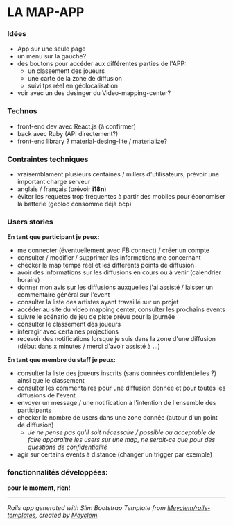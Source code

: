 # LA MAP-APP
### Idées
- App sur une seule page
- un menu sur la gauche?
- des boutons pour accéder aux différentes parties de l'APP:
  - un classement des joueurs
  - une carte de la zone de diffusion
  - suivi tps réel en géolocalisation
- voir avec un des desinger du Video-mapping-center?

### Technos
- front-end dev avec React.js (à confirmer)
- back avec Ruby (API directement?)
- front-end library ? material-desing-lite / materialize?

### Contraintes techniques
- vraisemblament plusieurs centaines / millers d'utilisateurs, prévoir une important charge serveur
- anglais / français (prévoir **i18n**)
- éviter les requetes trop fréquentes à partir des mobiles pour économiser la batterie (geoloc consomme déjà bcp)

### Users stories
**En tant que participant je peux:**
- me connecter (éventuellement avec FB connect) / créer un compte
- consulter / modifier / supprimer les informations me concernant
- checker la map temps réel et les différents points de diffusion
- avoir des informations sur les diffusions en cours ou à venir (calendrier horaire)
- donner mon avis sur les diffusions auxquelles j'ai assisté / laisser un commentaire général sur l'event
- consulter la liste des artistes ayant travaillé sur un projet
- accéder au site du video mapping center, consulter les prochains events
- suivre le scénario de jeu de piste prévu pour la journée
- consulter le classement des joueurs
- interagir avec certaines projections
- recevoir des notifications lorsque je suis dans la zone d'une diffusion (début dans x minutes / merci d'avoir assisté à ...)

**En tant que membre du staff je peux:**
- consulter la liste des joueurs inscrits (sans données confidentielles ?) ainsi que le classement
- consulter les commentaires pour une diffusion donnée et pour toutes les diffusions de l'event
- envoyer un message / une notification à l'intention de l'ensemble des participants
- checker le nombre de users dans une zone donnée (autour d'un point de diffusion)
  - *Je ne pense pas qu'il soit nécessaire / possible ou acceptable de faire apparaître les users sur une map, ne serait-ce que pour des questions de confidentialité*
- agir sur certains events à distance (changer un trigger par exemple)


### fonctionnalités développées:
**pour le moment, rien!**

___

*Rails app generated with Slim Bootstrap Template from [Meyclem/rails-templates](https://github.com/Meyclem/rails_templates), created by [Meyclem](http://meyclem.com).*
